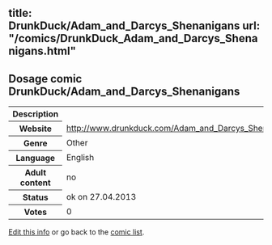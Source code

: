 title: DrunkDuck/Adam_and_Darcys_Shenanigans
url: "/comics/DrunkDuck_Adam_and_Darcys_Shenanigans.html"
---
Dosage comic DrunkDuck/Adam_and_Darcys_Shenanigans
-----------------------------------------

<p id="msg"></p>
<script type="text/javascript">
if (window.location.search === '?edit_info_mail=sent_ok') {
  var elem = document.getElementById("msg");
  elem.innerHTML = 'Edited information sucessfully sent.';
  elem.className = 'ok';
}
</script>
<table class="comicinfo">
<tr>
<th>Description</th><td></td>
</tr>
<tr>
<th>Website</th><td><a href="http://www.drunkduck.com/Adam_and_Darcys_Shenanigans/">http://www.drunkduck.com/Adam_and_Darcys_Shenanigans/</a></td>
</tr>
<tr>
<th>Genre</th><td>Other</td>
</tr>
<tr>
<th>Language</th><td>English</td>
</tr>
<tr>
<th>Adult content</th><td>no</td>
</tr>
<tr>
<th>Status</th><td>ok on 27.04.2013</td>
</tr>
<tr>
<th>Votes</th><td>0</td>
</tr>
</table>

[Edit this info](DrunkDuck_Adam_and_Darcys_Shenanigans_edit.html) or go back to the [comic list](../comic-index.html).
